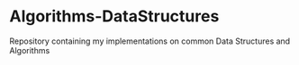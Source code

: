 # Algorithms-DataStructures

Repository containing my implementations on common Data Structures and Algorithms

